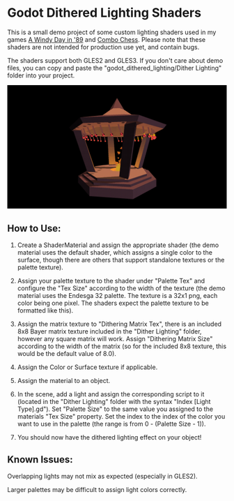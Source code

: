 # Godot Dithered Lighting Shaders

This is a small demo project of some custom lighting shaders used in my games [A Windy Day in '89](https://pefeper.itch.io/a-windy-day-in-89) and [Combo Chess](https://pefeper.itch.io/combo-chess). Please note that these shaders are not intended for production use yet, and contain bugs.

The shaders support both GLES2 and GLES3. If you don't care about demo files, you can copy and paste the "godot_dithered_lighting/Dither Lighting" folder into your project.

![A render of a shrine using the lighting shaders in GLES3](/reference_images/shrine.png)

## How to Use:

1. Create a ShaderMaterial and assign the appropriate shader (the demo material uses the default shader, which assigns a single color to the surface, though there are others that support standalone textures or the palette texture).

2. Assign your palette texture to the shader under "Palette Tex" and configure the "Tex Size" according to the width of the texture (the demo material uses the Endesga 32 palette. The texture is a 32x1 png, each color being one pixel. The shaders expect the palette texture to be formatted like this).

3. Assign the matrix texture to "Dithering Matrix Tex", there is an included 8x8 Bayer matrix texture included in the "Dither Lighting" folder, however any square matrix will work. Assign "Dithering Matrix Size" according to the width of the matrix (so for the included 8x8 texture, this would be the default value of 8.0).

4. Assign the Color or Surface texture if applicable.

5. Assign the material to an object.

6. In the scene, add a light and assign the corresponding script to it (located in the "Dither Lighting" folder with the syntax "Index [Light Type].gd"). Set "Palette Size" to the same value you assigned to the materials "Tex Size" property. Set the index to the index of the color you want to use in the palette (the range is from 0 - (Palette Size - 1)).

7. You should now have the dithered lighting effect on your object!

## Known Issues:

Overlapping lights may not mix as expected (especially in GLES2).

Larger palettes may be difficult to assign light colors correctly.
